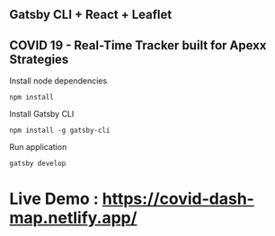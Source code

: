 ## Gatsby CLI + React + Leaflet 

## COVID 19 - Real-Time Tracker built for Apexx Strategies


Install node dependencies

```npm install```

Install Gatsby CLI

```npm install -g gatsby-cli```

Run application

```gatsby develop```


# Live Demo : https://covid-dash-map.netlify.app/
